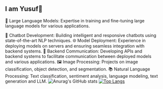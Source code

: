 ## I am Yusuf👋
💬 Large Language Models: Expertise in training and fine-tuning large language models for various applications.

🤖 Chatbot Development: Building intelligent and responsive chatbots using state-of-the-art NLP techniques.
🌐 Model Deployment: Experience in deploying models on servers and ensuring seamless integration with backend systems.
🔗 Backend Communication: Developing APIs and backend systems to facilitate communication between deployed models and various applications.
🖼 Image Processing: Projects on image classification, object detection, and segmentation.
📚 Natural Language Processing: Text classification, sentiment analysis, language modeling, text generation and LLM.
![Anurag's GitHub stats](https://github-readme-stats.vercel.app/api?username=YusufTufan&show_icons=true&theme=dark)
[![Top Langs](https://github-readme-stats.vercel.app/api/top-langs/?username=YusufTufan&layout=donut)](https://github.com/anuraghazra/github-readme-stats)
<!--
**YusufTufan/YusufTufan** is a ✨ _special_ ✨ repository because its `README.md` (this file) appears on your GitHub profile.

Here are some ideas to get you started:

- 🔭 I’m currently working on ...
- 🌱 I’m currently learning ...
- 👯 I’m looking to collaborate on ...
- 🤔 I’m looking for help with ...
- 💬 Ask me about ...
- 📫 How to reach me: ...
- 😄 Pronouns: ...
- ⚡ Fun fact: ...
-->
